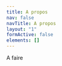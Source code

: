 ```yaml
---
title: A propos
nav: false
navTitle: A propos
layout: "1"
formActive: false
elements: []
---
```

A﻿ faire
